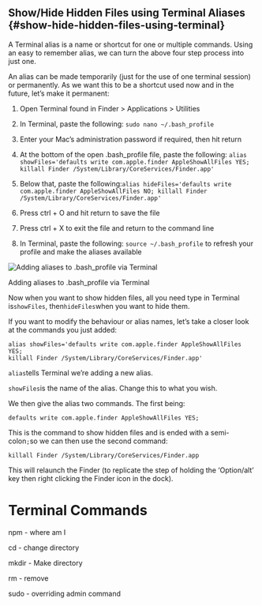 ## Show/Hide Hidden Files using Terminal Aliases {#show-hide-hidden-files-using-terminal}

A Terminal alias is a name or shortcut for one or multiple commands. Using an easy to remember alias, we can turn the above four step process into just one.

An alias can be made temporarily \(just for the use of one terminal session\) or permanently. As we want this to be a shortcut used now and in the future, let’s make it permanent:

1. Open Terminal found in Finder 
   &gt;
    Applications 
   &gt;
    Utilities
2. In Terminal, paste the following:
   `sudo nano ~/.bash_profile`
3. Enter your Mac’s administration password if required, then hit return
4. At the bottom of the open .bash\_profile file, paste the following:
   `alias showFiles='defaults write com.apple.finder AppleShowAllFiles YES; killall Finder /System/Library/CoreServices/Finder.app'`
5. Below that, paste the following:`alias hideFiles='defaults write com.apple.finder AppleShowAllFiles NO; killall Finder /System/Library/CoreServices/Finder.app'`

6. Press ctrl + O and hit return to save the file

7. Press ctrl + X to exit the file and return to the command line
8. In Terminal, paste the following:
   `source ~/.bash_profile`
   to refresh your profile and make the aliases available

![](https://ianlunn.co.uk/wp-content/uploads/Screen-Shot-2014-01-06-at-15.46.22.png "Adding aliases to .bash\_profile via Terminal")

Adding aliases to .bash\_profile via Terminal

Now when you want to show hidden files, all you need type in Terminal is`showFiles`, then`hideFiles`when you want to hide them.

If you want to modify the behaviour or alias names, let’s take a closer look at the commands you just added:

```
alias showFiles='defaults write com.apple.finder AppleShowAllFiles YES;
killall Finder /System/Library/CoreServices/Finder.app'
```

`alias`tells Terminal we’re adding a new alias.

`showFiles`is the name of the alias. Change this to what you wish.

We then give the alias two commands. The first being:

```
defaults write com.apple.finder AppleShowAllFiles YES;
```

This is the command to show hidden files and is ended with a semi-colon`;`so we can then use the second command:

```
killall Finder /System/Library/CoreServices/Finder.app
```

This will relaunch the Finder \(to replicate the step of holding the ‘Option/alt’ key then right clicking the Finder icon in the dock\).





# Terminal Commands

npm - where am I

cd - change directory

mkdir - Make directory

rm - remove

sudo - overriding admin command



